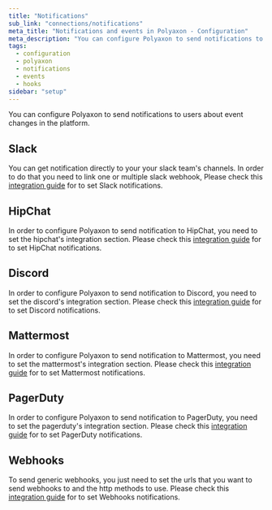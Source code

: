 ```yaml
---
title: "Notifications"
sub_link: "connections/notifications"
meta_title: "Notifications and events in Polyaxon - Configuration"
meta_description: "You can configure Polyaxon to send notifications to users about event changes in the platform."
tags:
  - configuration
  - polyaxon
  - notifications
  - events
  - hooks
sidebar: "setup"
---
```


You can configure Polyaxon to send notifications to users about event changes in the platform.

## Slack

You can get notification directly to your your slack team's channels.
In order to do that you need to link one or multiple slack webhook, 
Please check this [integration guide](/integrations/slack/) for to set Slack notifications.

## HipChat

In order to configure Polyaxon to send notification to HipChat, you need to set the hipchat's integration section. 
Please check this [integration guide](/integrations/hipchat/) for to set HipChat notifications.


## Discord

In order to configure Polyaxon to send notification to Discord, you need to set the discord's integration section. 
Please check this [integration guide](/integrations/discord/) for to set Discord notifications.


## Mattermost

In order to configure Polyaxon to send notification to Mattermost, you need to set the mattermost's integration section. 
Please check this [integration guide](/integrations/mattermost/) for to set Mattermost notifications.


## PagerDuty

In order to configure Polyaxon to send notification to PagerDuty, you need to set the pagerduty's integration section. 
Please check this [integration guide](/integrations/pagerduty/) for to set PagerDuty notifications.


## Webhooks

To send generic webhooks, you just need to set the urls that you want to send webhooks to and the http methods to use. 
Please check this [integration guide](/integrations/webhooks/) for to set Webhooks notifications.
